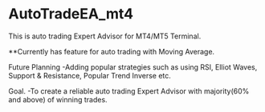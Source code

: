 # AutoTradeEA_mt4

This is auto trading Expert Advisor for MT4/MT5 Terminal.

**Currently has feature for auto trading with Moving Average.

Future Planning
-Adding popular strategies such as using RSI, Elliot Waves, 
Support & Resistance, Popular Trend Inverse etc.

Goal. 
-To create a reliable auto trading Expert Advisor with majority(60% and above) of winning trades.
